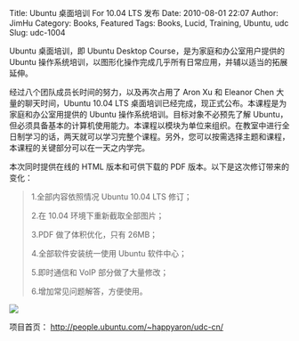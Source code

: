 Title: Ubuntu 桌面培训 For 10.04 LTS 发布
Date: 2010-08-01 22:07
Author: JimHu
Category: Books, Featured
Tags: Books, Lucid, Training, Ubuntu, udc
Slug: udc-1004

Ubuntu 桌面培训，即 Ubuntu Desktop Course，是为家庭和办公室用户提供的
Ubuntu
操作系统培训，以图形化操作完成几乎所有日常应用，并辅以适当的拓展延伸。

经过八个团队成员长时间的努力，以及再次占用了 Aron Xu 和 Eleanor Chen
大量的聊天时间，Ubuntu 10.04 LTS
桌面培训已经完成，现正式公布。本课程是为家庭和办公室用提供的 Ubuntu
操作系统培训。目标对象不必预先了解
Ubuntu，但必须具备基本的计算机使用能力。本课程以模块为单位来组织。在教室中进行全日制学习的话，两天就可以学习完整个课程。另外，您可以按需选择主题和课程，本课程的关键部分可以在一天之内学完。

本次同时提供在线的 HTML 版本和可供下载的 PDF
版本。以下是这次修订带来的变化：

> 1.全部内容依照情况 Ubuntu 10.04 LTS 修订；  
>   
>  2.在 10.04 环境下重新截取全部图片；  
>   
>  3.PDF 做了体积优化，只有 26MB；  
>   
>  4.全部软件安装统一使用 Ubuntu 软件中心；  
>   
>  5.即时通信和 VoIP 部分做了大量修改；  
>   
>  6.增加常见问题解答，方便使用。

![](http://people.ubuntu.com/~happyaron/udc-cn/udclogo.png)

项目首页： <http://people.ubuntu.com/~happyaron/udc-cn/>
